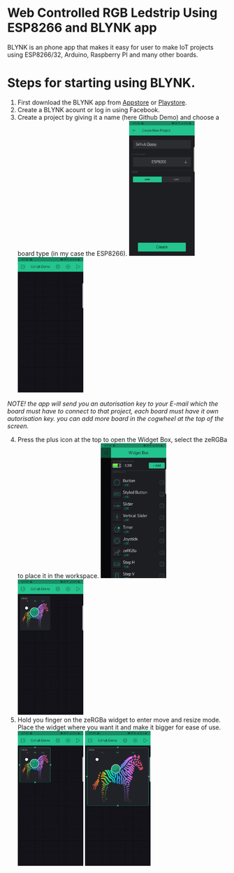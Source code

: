 # Web Controlled RGB Ledstrip Using ESP8266 and BLYNK app
BLYNK is an phone app that makes it easy for user to make IoT projects using ESP8266/32, Arduino, Raspberry PI and many other boards. 

# Steps for starting using BLYNK.

1. First download the BLYNK app from [Appstore](https://apps.apple.com/us/app/blynk-iot-for-arduino-esp32/id808760481) or [Playstore](https://play.google.com/store/apps/details?id=cc.blynk&hl=no). 
2. Create a BLYNK acount or log in using Facebook. 
3. Create a project by giving it a name (here Github Demo) and choose a board type (in my case the ESP8266).
<img src="img/1_Create_project.jpg" width="150">   <img src="img/2_Empty_project.jpg" width="150">

*NOTE! the app will send you an autorisation key to your E-mail which the board must have to connect to that project, each board must have it own autorisation key. you can add more board in the cogwheel at the top of the screen.*

4. Press the plus icon at the top to open the Widget Box, select the zeRGBa to place it in the workspace.
<img src="img/3_Select_item.jpg" width="150">    <img src="img/4_Insert_zeRGBa.jpg" width="150">
5. Hold you finger on the zeRGBa widget to enter move and resize mode. Place the widget where you want it and make it bigger for ease of use. 
<img src="img/5_Resize_item.jpg" width="150">   <img src="img/6_Full_size.jpg" width="150">
